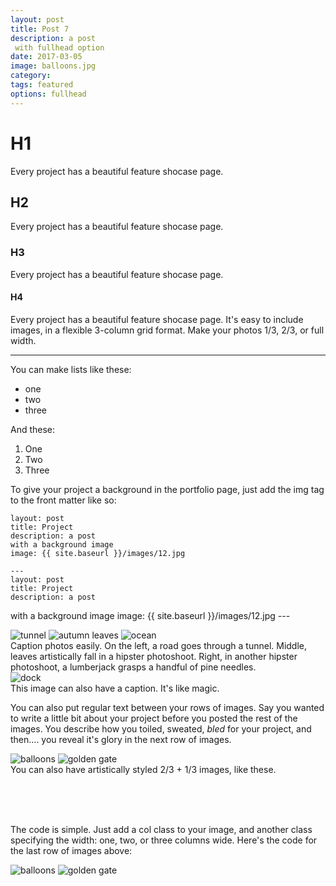 ```yaml
---
layout: post
title: Post 7
description: a post
 with fullhead option
date: 2017-03-05
image: balloons.jpg
category:
tags: featured
options: fullhead
---
```


# H1
Every project has a beautiful feature shocase page.
## H2
Every project has a beautiful feature shocase page.
### H3
Every project has a beautiful feature shocase page.

#### H4
Every project has a beautiful feature shocase page. It's easy to include images, in a flexible 3-column grid format. Make your photos 1/3, 2/3, or full width.

--------
You can make lists like these:
  * one
  * two
  * three

And these:
  1. One
  2. Two
  3. Three

To give your project a background in the portfolio page, just add the img tag to the front matter like so:

```
layout: post
title: Project
description: a post
with a background image
image: {{ site.baseurl }}/images/12.jpg
```

	---
	layout: post
	title: Project
	description: a post
  with a background image
	image: {{ site.baseurl }}/images/12.jpg
	---


<div class="img_row">
	<img class="col one" src="{{ '/images/tunnel.jpg' | prepend: site.baseurl }}" alt="tunnel" title="example image"/>
	<img class="col one" src="{{ '/images/autumn.jpg' | prepend: site.baseurl }}" alt="autumn leaves" title="example image"/>
	<img class="col one" src="{{ '/images/ocean.jpg' | prepend: site.baseurl }}" alt="ocean" title="example image"/>
</div>
<div class="col three caption">
	Caption photos easily. On the left, a road goes through a tunnel. Middle, leaves artistically fall in a hipster photoshoot. Right, in another hipster photoshoot, a lumberjack grasps a handful of pine needles.
</div>
<div class="img_row">
	<img class="col three" src="{{ '/images/dock.jpg' | prepend: site.baseurl }}" alt="dock" title="example image"/>
</div>
<div class="col three caption">
	This image can also have a caption. It's like magic.
</div>

You can also put regular text between your rows of images. Say you wanted to write a little bit about your project before you posted the rest of the images. You describe how you toiled, sweated, *bled* for your project, and then.... you reveal it's glory in the next row of images.


<div class="img_row">
	<img class="col two" src="{{ '/images/balloons.jpg' | prepend: site.baseurl }}" alt="balloons" title="example image"/>
	<img class="col one" src="{{ '/images/goldengate.jpg' | prepend: site.baseurl }}" alt="golden gate" title="example image"/>
</div>
<div class="col three caption">
	You can also have artistically styled 2/3 + 1/3 images, like these.
</div>


<br/><br/><br/>


The code is simple. Just add a col class to your image, and another class specifying the width: one, two, or three columns wide. Here's the code for the last row of images above:

<div class="img_row">
  <img class="col two" alt="balloons" src="{{ '/images/balloons.jpg' | prepend: site.baseurl }}"/>
  <img class="col one" alt="golden gate" src="{{ '/images/goldengate.jpg' | prepend: site.baseurl }}"/>
</div>
